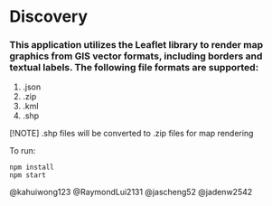 # Discovery 

### This application utilizes the Leaflet library to render map graphics from GIS vector formats, including borders and textual labels. The following file formats are supported:

1. .json
2. .zip
3. .kml
4. .shp

[!NOTE]
.shp files will be converted to .zip files for map rendering

To run:
```
npm install
npm start
```

@kahuiwong123 @RaymondLui2131 @jascheng52 @jadenw2542